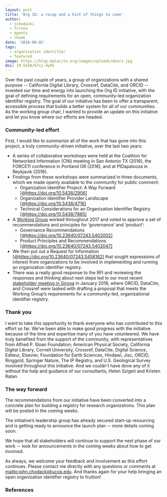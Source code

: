 ```yaml
---
layout: post
title: 'Org ID: a recap and a hint of things to come'
author:
  - jchodacki
  - tcruse
  - epentz
  - lhaak
date: '2018-08-02'
tags:
  - organization identifier
  - featured
image: https://blog.datacite.org/images/uploads/doors.jpg
doi: 10.5438/67sj-4y05
---
```

Over the past couple of years, a group of organizations with a shared purpose -- California Digital Library, Crossref, DataCite, and ORCID -- invested our time and energy into launching the Org ID initiative, with the goal of defining requirements for an open, community-led organization identifier registry.  The goal of our initiative has been to offer a transparent, accessible process that builds a better system for all of our communities.  As the working group chair, I wanted to provide an update on this initiative and let you know where our efforts are headed. 

### Community-led effort

First, I would like to summarize all of the work that has gone into this project, a truly community-driven initiative, over the last two years:

* A series of collaborative workshops were held at the Coalition for Networked Information (CNI) meeting in San Antonio TX (2016), the FORCE11 conference in Portland OR (2016), and at PIDapalooza in Reykjavik (2016).
* Findings from these workshops were summarized in three documents, which we made openly available to the community for public comment:
  * Organization Identifier Project: A Way Forward \[@https://doi.org/10.5438/2906]
  * Organization Identifier Provider Landscape \[@https://doi.org/10.5438/4716]
  * Technical Considerations for an Organization Identifier Registry \[@https://doi.org/10.5438/7885]
* A [Working Group](https://orcid.org/content/organization-identifier-working-group) worked throughout 2017 and voted to approve a set of recommendations and principles for ‘governance’ and ‘product’:
  * Governance Recommendations \[@https://doi.org/10.23640/07243.5402002]
  * Product Principles and Recommendations \[@https://doi.org/10.23640/07243.5402047]
* We then put out a Request for Information \[@https://doi.org/10.23640/07243.5458162] that sought expressions of interest from organizations to be involved in implementing and running an organization identifier registry.
* There was a really good response to the RFI and reviewing the responses and thinking about next steps led to our most recent [stakeholder meeting in Girona](https://orcid.org/content/2018-org-id-meeting) in January 2018, where ORCID, DataCite, and Crossref were tasked with drafting a proposal that meets the Working Group’s requirements for a community-led, organizational identifier registry.

### Thank you

I want to take this opportunity to thank everyone who has contributed to this effort so far. We’ve been able to make good progress with the initiative because of the time and expertise many of you have volunteered. We have truly benefited from the support of the community, with representatives from Alfred P. Sloan Foundation; American Physical Society, California Digital Library, Cornell University, Crossref, DataCite, Digital Science, Editeur, Elsevier, Foundation for Earth Sciences, Hindawi, Jisc, ORCID, Ringgold, Springer Nature, The IP Registry, and U.S. Geological Survey involved throughout this initiative. And we couldn't have done any of it without the help and guidance of our consultants, Helen Szigeti and Kristen Ratan.

### The way forward

The recommendations from our initiative have been converted into a concrete plan for building a registry for research organizations. This plan will be posted in the coming weeks.

The initiative’s leadership group has already secured start-up resourcing and is getting ready to announce the launch plan -- more details coming soon.  

We hope that all stakeholders will continue to support the next phase of our work -- look for announcements in the coming weeks about how to get involved.  

As always, we welcome your feedback and involvement as this effort continues. Please contact me directly with any questions or comments at <mailto:john.chodacki@ucop.edu>. And thanks again for your help bringing an open organization identifier registry to fruition! 

### References
